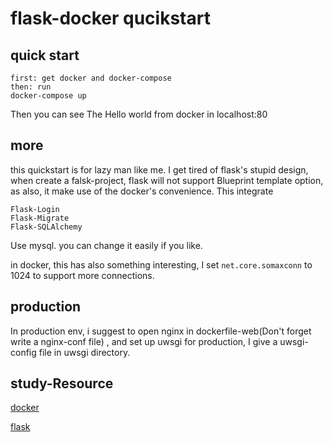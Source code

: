 # flask-docker qucikstart

## quick start


```
first: get docker and docker-compose
then: run
docker-compose up
```

Then you can see The Hello world from docker in localhost:80

## more 

this quickstart is for lazy man like me. I get tired of flask's  stupid design, when create a falsk-project, flask will not support Blueprint template option, as also, it make use of the docker's convenience. This integrate 

```
Flask-Login
Flask-Migrate
Flask-SQLAlchemy
```

Use mysql. you can change it easily if you like.

in docker, this has also something interesting, I set `net.core.somaxconn` to 1024 to support more connections.

## production

In production env, i suggest to open nginx in dockerfile-web(Don't forget write a nginx-conf file) , and set up uwsgi for production, I give a uwsgi-config file in uwsgi directory.

## study-Resource

[docker](https://docs.docker.com)

[flask](http://flask.pocoo.org)

